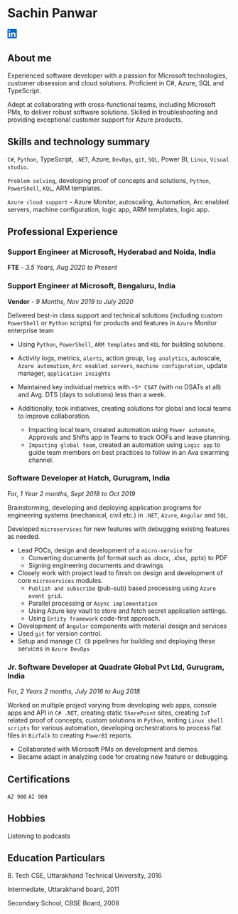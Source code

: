 # Sachin Panwar

[![LinkedIn](./assets/img/in-21.png)](https://www.linkedin.com/in/sachinpanwar)

## About me

Experienced software developer with a passion for Microsoft technologies, customer obsession and cloud solutions.
Proficient in C#, Azure, SQL and TypeScript.

Adept at collaborating with cross-functional teams, including Microsoft PMs, to deliver robust software solutions.
Skilled in troubleshooting and providing exceptional customer support for Azure products.

## Skills and technology summary

`C#`, `Python`, TypeScript, `.NET`, Azure, `DevOps`, `git`, `SQL`, Power BI, `Linux`, `Visual studio`.

`Problem solving`, developing proof of concepts and solutions, `Python`, `PowerShell`, `KQL`, ARM templates.

`Azure cloud support` - Azure Monitor, autoscaling, Automation, Arc enabled servers, machine configuration, logic app, ARM templates, logic app.

## Professional Experience

### Support Engineer at Microsoft, Hyderabad and Noida, India

**FTE** - *3.5 Years, Aug 2020 to Present*

### Support Engineer at Microsoft, Bengaluru, India

**Vendor** - *9 Months, Nov 2019 to July 2020*

Delivered best-in class support and technical solutions (including custom `PowerShell` or `Python` scripts) for products and features in `Azure` Monitor enterprise team
- Using `Python`, `PowerShell`, `ARM templates` and `KQL` for building solutions.
- Activity logs, metrics, `alerts`, action group, `log analytics`, autoscale, `Azure automation`, `Arc enabled servers`, `machine configuration`, update manager, `application insights`
- Maintained key individual metrics with `~5* CSAT` (with no DSATs at all) and Avg. DTS (days to solutions) less
than a week.

- Additionally, took initiatives, creating solutions for global and local teams to improve collaboration.
  - Impacting local team, created automation using `Power automate`, Approvals and Shifts app in Teams to track OOFs and leave planning.
  - `Impacting global team`, created an automation using `Logic app` to guide team members on best practices to follow in an Ava swarming channel.

### Software Developer at Hatch, Gurugram, India

For, *1 Year 2 months, Sept 2018 to Oct 2019*

Brainstorming, developing and deploying application programs for engineering systems (mechanical, civil etc.) in `.NET`, `Azure`, `Angular` and `SQL`.

Developed `microservices` for new features with debugging existing features as needed.

- Lead POCs, design and development of a `micro-service` for
  - Converting documents (of format such as .docx, .xlsx, .pptx) to PDF
  - Signing engineering documents and drawings
- Closely work with project lead to finish on design and development of core `microservices` modules.
  - `Publish and subscribe` (pub-sub) based processing using `Azure event grid`.
  - Parallel processing or `Async implementation`
  - Using Azure key vault to store and fetch secret application settings.
  - Using `Entity framework` code-first approach.
- Development of `Angular` components with material design and services
- Used `git` for version control.
- Setup and manage `CI CD` pipelines for building and deploying these services in `Azure DevOps`

### Jr. Software Developer at Quadrate Global Pvt Ltd, Gurugram, India

For, *2 Years 2 months, July 2016 to Aug 2018*

Worked on multiple project varying from developing web apps, console apps and API in `C# .NET`, creating static `SharePoint` sites, creating `IoT` related proof of concepts, custom solutions in `Python`, writing `Linux shell scripts` for various automation, developing orchestrations to process flat files in `BizTalk` to creating `PowerBI` reports.

- Collaborated with Microsoft PMs on development and demos.
- Became adapt in analyzing code for creating new feature or debugging.


## Certifications

`AZ 900` `AI 900`

## Hobbies

Listening to podcasts

## Education Particulars

B. Tech CSE, Uttarakhand Technical University, 2016

Intermediate, Uttarakhand board, 2011

Secondary School, CBSE Board, 2008

<br/>
<script src="assets/scripts/home.js" type="text/javascript"></script>
